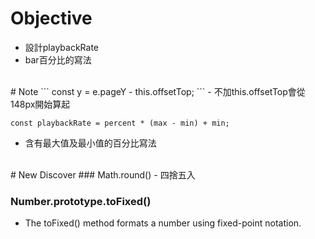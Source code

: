 # Objective
- 設計playbackRate
- bar百分比的寫法

<br>
# Note
```
const y = e.pageY - this.offsetTop;
```
- 不加this.offsetTop會從148px開始算起

```
const playbackRate = percent * (max - min) + min;
```
- 含有最大值及最小值的百分比寫法


<br>
# New Discover
### Math.round()
- 四捨五入


### Number.prototype.toFixed()
- The toFixed() method formats a number using fixed-point notation.
